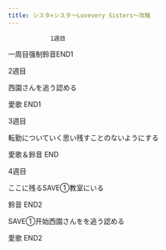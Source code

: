 ```yaml
---
title: シスタ×シスタ～Lovevery Sisters～攻略
---
```


                1週目

一周目强制鈴音END1

2週目

西園さんを追う認める

愛歌 END1

3週目

転勤についていく思い残すことのないようにする

愛歌＆鈴音 END

4週目

ここに残るSAVE①教室にいる

鈴音 END2

SAVE①开始西園さんをを追う認める

愛歌 END2
              
